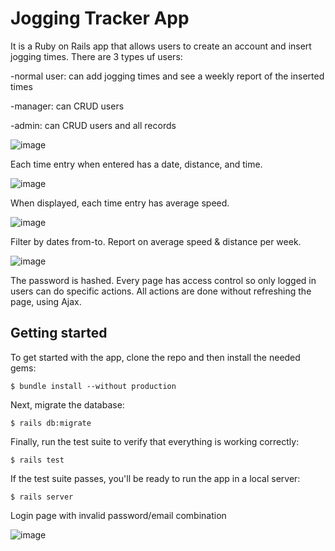 # Jogging Tracker App

It is a Ruby on Rails app that allows users to create an account and insert jogging times. There are 3 types uf users:

-normal user: can add jogging times and see a weekly report of the inserted times

-manager: can CRUD users

-admin: can CRUD users and all records

![image](https://user-images.githubusercontent.com/62405899/107881038-f2cf3300-6eea-11eb-8ffd-9567451f04f7.png)

Each time entry when entered has a date, distance, and time.

![image](https://user-images.githubusercontent.com/62405899/107880926-7a687200-6eea-11eb-80b4-636818027959.png)

When displayed, each time entry has average speed.

![image](https://user-images.githubusercontent.com/62405899/107880957-a683f300-6eea-11eb-8173-db1c7b516b17.png)

Filter by dates from-to.
Report on average speed & distance per week.

![image](https://user-images.githubusercontent.com/62405899/107881002-dcc17280-6eea-11eb-84fd-b6a4f6ba4ea3.png)

The password is hashed. Every page has access control so only logged in users can do specific actions.
All actions are done without refreshing the page, using Ajax.

## Getting started
To get started with the app, clone the repo and then install the needed gems:
```
$ bundle install --without production
```
Next, migrate the database:
```
$ rails db:migrate
```
Finally, run the test suite to verify that everything is working correctly:
```
$ rails test
```
If the test suite passes, you'll be ready to run the app in a local server:
```
$ rails server
```

Login page with invalid password/email combination

![image](https://user-images.githubusercontent.com/62405899/107880785-c0710600-6ee9-11eb-8b55-7fbdb308f9fd.png)
